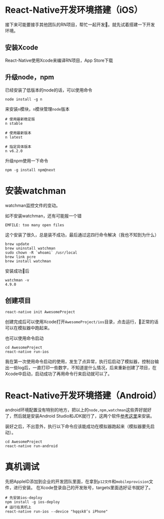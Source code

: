 # React-Native开发环境搭建（iOS）

接下来可能要接手其他团队的RN项目，帮忙一起开发。就先试着搭建一下开发环境。

## 安装Xcode
React-Native使用Xcode来编译RN项目，App Store下载

## 升级node，npm

已经安装了低版本的node的话，可以使用命令
```
node install -g n
```
来安装`n`模块，`n`模块管理`node`版本

```
# 使用最新稳定版
n stable

# 使用最新版本
n latest

# 指定具体版本
n v6.2.0
```

升级npm使用一下命令

```
npm -g install npm@next
```

# 安装watchman

watchman监控文件的变动。

如不安装watchman，还有可能报一个错
```
EMFILE: too many open files
```

这个安装了很久，总是装不成功，最后通过这四行命令解决（我也不知到为什么）
```
brew update
brew uninstall watchman
sudo chown -R `whoami` /usr/local
brew link pcre
brew install watchman
```
安装成功后
```
watchman -v
4.9.0
```

## 创建项目

```
react-native init AwesomeProject
```

创建完成后可以使用Xcode打开`AwesomeProject/ios`目录，点击运行，正常的话可以在模拟器中跑起来。

也可以使用命令启动
```
cd AwesomeProject
react-native run-ios
```
我在第一次使用命令启动的使用，发生了点异常，执行后启动了模拟器，控制台输出一些log后，一直打印一些数字，不知道是什么情况，后来重新创建了项目，在Xcode中启动，启动成功了再用命令行来启动就可以了。

# React-Native开发环境搭建（Android）

android环境配置没有特别的地方，把以上的`node,npm,watchman`这些弄好就好了，然后就是安装Android Studio和JDK就行了，这两个软件[参考这里](https://reactnative.cn/docs/getting-started.html)来安装。

装好之后，不出意外，执行以下命令应该能成功在模拟器跑起来（模拟器要先启动）。
```
cd AwesomeProject
react-native run-android
```

# 真机调试

先把AppleID添加到企业的开发团队里面，在拿到`p12文件`和`mobileprovision`文件，进行安装。
在Xcode登录自己的开发账号，targets里面选好证书就好了。

```
# 先安装ios-deploy
npm install -g ios-deploy
# 运行在真机上
react-native run-ios --device "hqqsk8’s iPhone"
```


